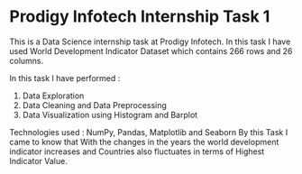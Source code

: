 # Prodigy Infotech Internship Task 1
This is a Data Science internship task at Prodigy Infotech. In this task I have used World Development Indicator Dataset which contains 266 rows and 26 columns.

In this task I have performed :
1. Data Exploration
2. Data Cleaning and Data Preprocessing
3. Data Visualization using Histogram and Barplot

Technologies used : NumPy, Pandas, Matplotlib and Seaborn
By this Task I came to know that With the changes in the years the world development indicator increases and Countries also fluctuates in terms of Highest Indicator Value.
